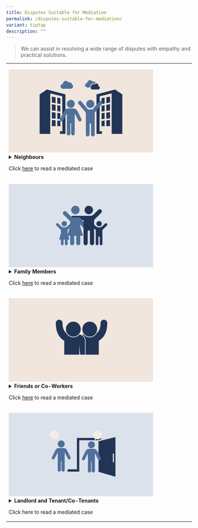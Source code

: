 ```yaml
---
title: Disputes Suitable for Mediation
permalink: /disputes-suitable-for-mediation/
variant: tiptap
description: ""
---
```

<blockquote>
<p>We can assist in resolving a wide range of disputes with empathy and practical
solutions.</p>
</blockquote>
<p></p>
<table style="minWidth: 75px">
<colgroup>
<col>
<col>
<col>
</colgroup>
<tbody>
<tr>
<td rowspan="1" colspan="3">
<p></p>
<div class="isomer-image-wrapper">
<img style="width: 80%;" height="auto" width="100%" alt="" src="/images/Web Revamp pics/WEB GRAPHICS/Neighbours_2.png">
</div>
<div data-type="detailGroup" class="isomer-accordion-group isomer-accordion isomer-accordion-white">
<details class="isomer-details">
<summary><strong>Neighbours</strong>
</summary>
<div data-type="detailsContent" class="isomer-details-content">
<ul data-tight="true" class="tight">
<li>
<p>Air-con condensation</p>
</li>
<li>
<p>Animal related issues</p>
</li>
<li>
<p>Cigarette smoke</p>
</li>
<li>
<p>Dripping of water</p>
</li>
<li>
<p>Encroachment into property</p>
</li>
<li>
<p>Harassment (must be deemed by Police as non-arrest able)</p>
</li>
<li>
<p>Interfering with property</p>
</li>
<li>
<p>Littering</p>
</li>
<li>
<p>Noise disturbance from activities outside of lodging</p>
</li>
<li>
<p>Noise disturbance from activities within lodging</p>
</li>
<li>
<p>Obstruction of common corridor</p>
</li>
<li>
<p>Online falsehood</p>
</li>
<li>
<p>Online harassment (must be deemed by Police as non-arrestable)</p>
</li>
<li>
<p>Religious practices</p>
</li>
<li>
<p>Smell</p>
</li>
<li>
<p>Smoke</p>
</li>
<li>
<p>Surveillance and privacy issues</p>
</li>
<li>
<p>Trespassing</p>
</li>
<li>
<p>Unacceptable conduct</p>
</li>
<li>
<p>Vibrations</p>
</li>
<li>
<p>Wet laundry</p>
</li>
</ul>
</div>
</details>
</div>
<p>Click <a href="/neighbour-dispute/" rel="noopener nofollow" target="_blank">here</a> to
read a mediated case</p>
</td>
</tr>
<tr>
<td rowspan="1" colspan="3">
<p></p>
<div class="isomer-image-wrapper">
<img style="width: 80%;" height="auto" width="100%" alt="" src="/images/Web Revamp pics/WEB GRAPHICS/Family_1.png">
</div>
<div data-type="detailGroup" class="isomer-accordion-group isomer-accordion isomer-accordion-white">
<details class="isomer-details">
<summary><strong>Family Members</strong>
</summary>
<div data-type="detailsContent" class="isomer-details-content">
<ul data-tight="true" class="tight">
<li>
<p><strong>Access to elderly parents</strong>
</p>
</li>
<li>
<p><strong>Access to other family members</strong>
</p>
</li>
<li>
<p><strong>Care and maintenance of elderly parents</strong>
</p>
</li>
<li>
<p><strong>Care and maintenance of other family members</strong>
</p>
</li>
<li>
<p><strong>Disagreement on living arrangements</strong>
</p>
</li>
<li>
<p><strong>Harassment <em>(must be deemed by Police as non-arrestable)</em></strong>
</p>
</li>
<li>
<p><strong>Interest free monetary matters <em>(for amount less than $5000)</em></strong>
</p>
</li>
<li>
<p><strong>Online falsehood</strong>
</p>
</li>
<li>
<p><strong>Online harassment <em>(must be deemed by Police as non-arrestable)</em></strong>
</p>
</li>
<li>
<p><strong>Unacceptable conduct</strong>
</p>
</li>
</ul>
<hr>
</div>
</details>
</div>
<p>Click <a href="/family-dispute/" rel="noopener nofollow" target="_blank">here</a> to
read a mediated case</p>
</td>
</tr>
<tr>
<td rowspan="1" colspan="3">
<p></p>
<div class="isomer-image-wrapper">
<img style="width: 80%;" height="auto" width="100%" alt="" src="/images/Web Revamp pics/WEB GRAPHICS/Friends_1.png">
</div>
<div data-type="detailGroup" class="isomer-accordion-group isomer-accordion isomer-accordion-white">
<details class="isomer-details">
<summary><strong>Friends or Co-Workers</strong>
</summary>
<div data-type="detailsContent" class="isomer-details-content">
<ul data-tight="true" class="tight">
<li>
<p><strong>Harassment <em>(must be deemed by Police as non-arrestable)</em></strong>
</p>
</li>
<li>
<p><strong>Interest free monetary matters <em>(for amount less than $5000)</em></strong>
</p>
</li>
<li>
<p><strong>Online falsehood</strong>
</p>
</li>
<li>
<p><strong>Online harassment <em>(must be deemed by Police as non-arrestable)</em></strong>
</p>
</li>
<li>
<p><strong>Unacceptable conduct</strong>
</p>
</li>
</ul>
</div>
</details>
</div>
<p>Click <a href="/friends-or-coworker-dispute/" rel="noopener nofollow" target="_blank">here</a> to
read a mediated case</p>
</td>
</tr>
<tr>
<td rowspan="1" colspan="3">
<p></p>
<div class="isomer-image-wrapper">
<img style="width: 80%;" height="auto" width="100%" alt="" src="/images/Web Revamp pics/WEB GRAPHICS/Landlord_1.png">
</div>
<div data-type="detailGroup" class="isomer-accordion-group isomer-accordion isomer-accordion-white">
<details class="isomer-details">
<summary><strong>Landlord and Tenant/Co-Tenants</strong>
</summary>
<div data-type="detailsContent" class="isomer-details-content">
<p><strong>Non-contractual matters regarding living arrangements and includes:</strong>
</p>
<ul data-tight="true" class="tight">
<li>
<p><strong>Damage to property</strong>
</p>
</li>
<li>
<p><strong>Disagreement on living arrangements</strong>
</p>
</li>
<li>
<p><strong>Harassment <em>(must be deemed by Police as non-arrestable)</em></strong>
</p>
</li>
<li>
<p><strong>Interest free monetary matters <em>(for amount less than $5000)</em></strong>
</p>
</li>
<li>
<p><strong>Online falsehood</strong>
</p>
</li>
<li>
<p><strong>Online harassment <em>(must be deemed by Police as non-arrestable)</em></strong>
</p>
</li>
<li>
<p><strong>Payment of miscellaneous expenses</strong>
</p>
</li>
<li>
<p><strong>Problems with rented property</strong>
</p>
</li>
<li>
<p><strong>Unacceptable conduct</strong>
</p>
</li>
</ul>
</div>
</details>
</div>
<p>Click here to read a mediated case</p>
</td>
</tr>
</tbody>
</table>
<p></p>
<p></p>
<p></p>
<p></p>
<p></p>